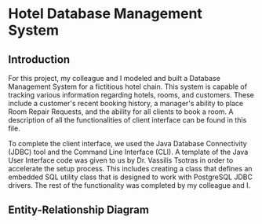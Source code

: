 # Hotel Database Management System

## Introduction

For this project, my colleague and I modeled and built a Database Management System for a fictitious hotel chain. This system is capable of tracking various information regarding hotels, rooms, and customers. These include a customer's recent booking history, a manager's ability to place Room Repair Requests, and the ability for all clients to book a room. A description of all the functionalities of client interface can be found in this file.


To complete the client interface, we used the Java Database Connectivity (JDBC) tool and the Command Line Interface (CLI). A template of the Java User Interface code was given to us by Dr. Vassilis Tsotras in order to accelerate the setup process. This includes creating a class that defines an embedded SQL utility class that is designed to work with PostgreSQL JDBC drivers. The rest of the functionality was completed by my colleague and I.

## Entity-Relationship Diagram
